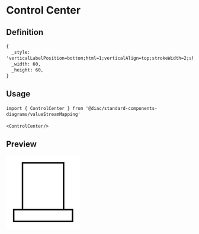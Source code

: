 # Control Center

## Definition

```
{
  _style: 'verticalLabelPosition=bottom;html=1;verticalAlign=top;strokeWidth=2;shape=mxgraph.lean_mapping.control_center;',
  _width: 60,
  _height: 60,
}
```

## Usage

```
import { ControlCenter } from '@diac/standard-components-diagrams/valueStreamMapping'

<ControlCenter/>
```

## Preview

<img src="./control-center.png" width="200"/>
